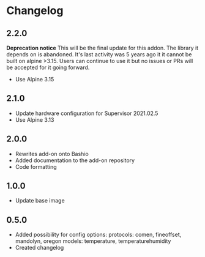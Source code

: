 # Changelog

## 2.2.0

**Deprecation notice**
This will be the final update for this addon. The library it depends on is abandoned.
It's last activity was 5 years ago it it cannot be built on alpine >3.15. Users
can continue to use it but no issues or PRs will be accepted for it going forward.

- Use Alpine 3.15

## 2.1.0

- Update hardware configuration for Supervisor 2021.02.5
- Use Alpine 3.13

## 2.0.0

- Rewrites add-on onto Bashio
- Added documentation to the add-on repository
- Code formatting

## 1.0.0

- Update base image

## 0.5.0

- Added possibility for config options:
  protocols: comen, fineoffset, mandolyn, oregon
  models: temperature, temperaturehumidity
- Created changelog
